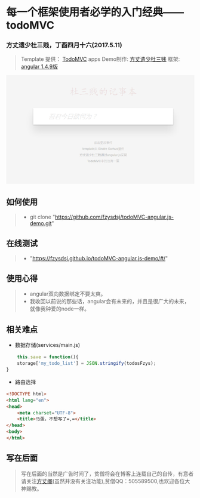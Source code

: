 # 每一个框架使用者必学的入门经典——todoMVC
### 方丈遗少杜三贱，丁酉四月十六(2017.5.11)

> Template 提供： [TodoMVC](http://todomvc.com) apps
  Demo制作: [方丈遗少杜三贱](https://fzysdsj.github.io/)
  框架: [angular 1.4.9版](https://angularjs.org/)

![界面展示](img/demo.PNG)


## 如何使用
>- git clone "https://github.com/fzysdsj/todoMVC-angular.js-demo.git"
## 在线测试
>- "https://fzysdsj.github.io/todoMVC-angular.js-demo/#/"
## 使用心得
>- angular双向数据绑定不要太爽。
>- 我收回以前说的那些话，angular会有未来的，并且是很广大的未来，就像我钟爱的node一样。

## 相关难点
- 数据存储(services/main.js)
```javascript 
	this.save = function(){
	storage['my_todo_list'] = JSON.stringify(todosFzys);
}
```
- 路由选择
```html 
<!DOCTYPE html>
<html lang="en">
<head>
	<meta charset="UTF-8">
	<title>马蛋，不想写了=,=</title>
</head>
<body>	
</html>
```

## 写在后面
> 写在后面的当然是广告时间了，贫僧将会在博客上连载自己的自传，有意者请关注[方丈阁](https://fzys.github.io/)(虽然并没有关注功能),贫僧QQ：505589500,也欢迎各位大神赐教。


